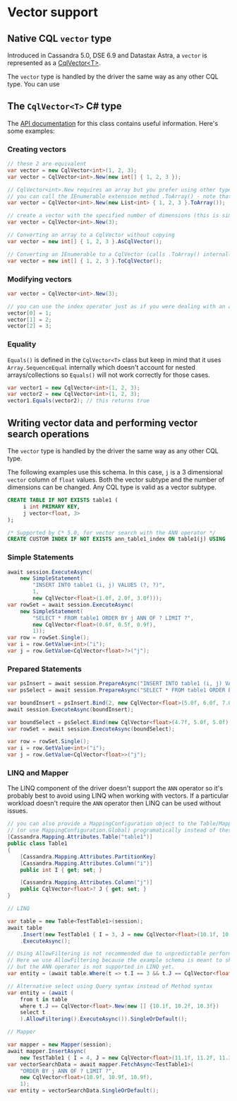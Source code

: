# Vector support

## Native CQL `vector` type

Introduced in Cassandra 5.0, DSE 6.9 and Datastax Astra, a `vector` is represented as a [CqlVector&lt;T&gt;][cqlvector-api].

The `vector` type is handled by the driver the same way as any other CQL type. You can use 

## The `CqlVector<T>` C# type

The [API documentation](cqlvector-api) for this class contains useful information. Here's some examples:

### Creating vectors

```csharp
// these 2 are equivalent
var vector = new CqlVector<int>(1, 2, 3);
var vector = CqlVector<int>.New(new int[] { 1, 2, 3 });

// CqlVector<int>.New requires an array but you prefer using other types such as List 
// you can call the IEnumerable extension method .ToArray() - note that it performs a copy
var vector = CqlVector<int>.New(new List<int> { 1, 2, 3 }.ToArray());

// create a vector with the specified number of dimensions (this is similar to creating an array - new int[dimensions])
var vector = CqlVector<int>.New(3);

// Converting an array to a CqlVector without copying
var vector = new int[] { 1, 2, 3 }.AsCqlVector();

// Converting an IEnumerable to a CqlVector (calls .ToArray() internally so it performs a copy)
var vector = new int[] { 1, 2, 3 }.ToCqlVector();
```

### Modifying vectors

```csharp
var vector = CqlVector<int>.New(3);

// you can use the index operator just as if you were dealing with an array or list
vector[0] = 1; 
vector[1] = 2;
vector[2] = 3;
```

### Equality

`Equals()` is defined in the `CqlVector<T>` class but keep in mind that it uses `Array.SequenceEqual` internally which doesn't account for nested arrays/collections so `Equals()` will not work correctly for those cases.

```csharp
var vector1 = new CqlVector<int>(1, 2, 3);
var vector2 = new CqlVector<int>(1, 2, 3);
vector1.Equals(vector2); // this returns true
```

## Writing vector data and performing vector search operations

The `vector` type is handled by the driver the same way as any other CQL type.

The following examples use this schema. In this case, `j` is a 3 dimensional `vector` column of `float` values. Both the vector subtype and the number of dimensions can be changed. Any CQL type is valid as a vector subtype.

```sql
CREATE TABLE IF NOT EXISTS table1 (
     i int PRIMARY KEY, 
     j vector<float, 3>
);

/* Supported by C* 5.0, for vector search with the ANN operator */
CREATE CUSTOM INDEX IF NOT EXISTS ann_table1_index ON table1(j) USING 'StorageAttachedIndex';
```

### Simple Statements

```csharp
await session.ExecuteAsync(
    new SimpleStatement(
        "INSERT INTO table1 (i, j) VALUES (?, ?)", 
        1, 
        new CqlVector<float>(1.0f, 2.0f, 3.0f)));
var rowSet = await session.ExecuteAsync(
    new SimpleStatement(
        "SELECT * FROM table1 ORDER BY j ANN OF ? LIMIT ?", 
        new CqlVector<float>(0.6f, 0.5f, 0.9f),
        1));
var row = rowSet.Single();
var i = row.GetValue<int>("i");
var j = row.GetValue<CqlVector<float>?>("j");
```

### Prepared Statements

```csharp
var psInsert = await session.PrepareAsync("INSERT INTO table1 (i, j) VALUES (?, ?)");
var psSelect = await session.PrepareAsync("SELECT * FROM table1 ORDER BY j ANN OF ? LIMIT ?");

var boundInsert = psInsert.Bind(2, new CqlVector<float>(5.0f, 6.0f, 7.0f));
await session.ExecuteAsync(boundInsert);

var boundSelect = psSelect.Bind(new CqlVector<float>(4.7f, 5.0f, 5.0f), 1);
var rowSet = await session.ExecuteAsync(boundSelect);

var row = rowSet.Single();
var i = row.GetValue<int>("i");
var j = row.GetValue<CqlVector<float>>("j");
```

### LINQ and Mapper

The LINQ component of the driver doesn't support the `ANN` operator so it's probably best to avoid using LINQ when working with vectors. If a particular workload doesn't require the `ANN` operator then LINQ can be used without issues.

```csharp
// you can also provide a MappingConfiguration object to the Table/Mapper constructors 
// (or use MappingConfiguration.Global) programatically instead of these attributes
[Cassandra.Mapping.Attributes.Table("table1")]
public class Table1
{
    [Cassandra.Mapping.Attributes.PartitionKey]
    [Cassandra.Mapping.Attributes.Column("i")]
    public int I { get; set; }

    [Cassandra.Mapping.Attributes.Column("j")]
    public CqlVector<float>? J { get; set; }
}

// LINQ

var table = new Table<TestTable1>(session);
await table
    .Insert(new TestTable1 { I = 3, J = new CqlVector<float>(10.1f, 10.2f, 10.3f) })
    .ExecuteAsync();

// Using AllowFiltering is not recommended due to unpredictable performance. 
// Here we use AllowFiltering because the example schema is meant to showcase vector search
// but the ANN operator is not supported in LINQ yet.
var entity = (await table.Where(t => t.I == 3 && t.J == CqlVector<float>.New(new [] {10.1f, 10.2f, 10.3f})).AllowFiltering().ExecuteAsync()).SingleOrDefault(); 

// Alternative select using Query syntax instead of Method syntax
var entity = (await (
    from t in table 
    where t.J == CqlVector<float>.New(new [] {10.1f, 10.2f, 10.3f}) 
    select t
    ).AllowFiltering().ExecuteAsync()).SingleOrDefault();

// Mapper

var mapper = new Mapper(session);
await mapper.InsertAsync(
    new TestTable1 { I = 4, J = new CqlVector<float>(11.1f, 11.2f, 11.3f) });
var vectorSearchData = await mapper.FetchAsync<TestTable1>(
    "ORDER BY j ANN OF ? LIMIT ?", 
    new CqlVector<float>(10.9f, 10.9f, 10.9f), 
    1);
var entity = vectorSearchData.SingleOrDefault();
```


[cqlvector-api]: https://docs.datastax.com/en/drivers/csharp/latest/api/Cassandra.CqlVector-1.html